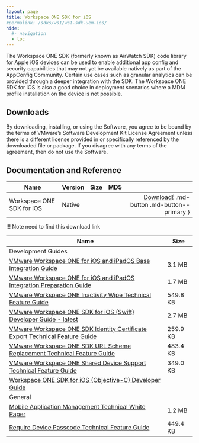 ```yaml
---
layout: page
title: Workspace ONE SDK for iOS
#permalink: /sdks/ws1/ws1-sdk-uem-ios/
hide:
  #- navigation
  - toc
---
```


The Workspace ONE SDK (formerly known as AirWatch SDK) code library for Apple iOS devices can be used to enable additional app config and security capabilities that may not yet be available natively as part of the AppConfig Community. Certain use cases such as granular analytics can be provided through a deeper integration with the SDK. The Workspace ONE SDK for iOS is also a good choice in deployment scenarios where a MDM profile installation on the device is not possible.

## Downloads
By downloading, installing, or using the Software, you agree to be bound by the terms of VMware’s Software Development Kit License Agreement unless there is a different license provided in or specifically referenced by the downloaded file or package. If you disagree with any terms of the agreement, then do not use the Software.

## Documentation and Reference
| Name | Version | Size | MD5 |  |
| --- | --- | --- | --- | ---:|
| Workspace ONE SDK for iOS | Native |  |  | [Download](#){ .md-button .md-button--primary } |
!!! Note
    need to find this download link

| Name | Size |
| --- | --- |
| Development Guides |  |
| [VMware Workspace ONE for iOS and iPadOS Base Integration Guide](integration/WorkspaceONE_iOS_BaseIntegration.pdf) | 3.1 MB |
| [VMware Workspace ONE for iOS and iPadOS Integration Preparation Guide](integration/WorkspaceONE_iOS_IntegrationPreparation.pdf) | 1.7 MB |
| [VMware Workspace ONE Inactivity Wipe Technical Feature Guide](technical/InactivityWipe.pdf) | 549.8 KB |
| [VMware Workspace ONE SDK for iOS (Swift) Developer Guide - latest](developer/WS1iOSDeveloperGuide.pdf) | 2.7 MB |
| [VMware Workspace ONE SDK Identity Certificate Export Technical Feature Guide](technical/IdentityCertificateExport.pdf) | 259.9 KB |
| [VMware Workspace ONE SDK URL Scheme Replacement Technical Feature Guide](technical/URLSchemeReplacement.pdf) | 483.4 KB |
| [VMware Workspace ONE Shared Device Support Technical Feature Guide](technical/SharedDeviceSupport.pdf) | 349.0 KB |
| [Workspace ONE SDK for iOS (Objective-C) Developer Guide](developer/Objective-C/index.md) |  |
| General |  |
| [Mobile Application Management Technical White Paper](technical/MobileApplicationManagement.pdf) | 1.2 MB |
| [Require Device Passcode Technical Feature Guide](technical/RequireDevicePasscode.pdf) | 449.4 KB |
